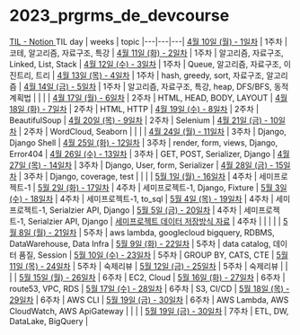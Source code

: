 # 2023_prgrms_de_devcourse


[TIL - Notion ](https://www.notion.so/pengping/Programmers-TIL-0a68bb1f521c4757b1875b1fc796f5ad)
TIL day | weeks | topic 
|---|---|---|
[4월 10일 (월) - 1일차](https://www.notion.so/pengping/4-10-1-1d00aebacd2b4678b0d72bc4ed24a823) | 1주차 | 코테, 알고리즘, 자료구조, 특강 |
[4월 11일 (화) - 2일차](https://www.notion.so/pengping/4-11-2-60e3b75dc587460cbe1a77ef1fc65182) | 1주차 | 알고리즘, 자료구조, Linked, List, Stack |
[4월 12일 (수) - 3일차](https://www.notion.so/pengping/4-12-3-915326ad2f594ff196df3ca27c056e84) | 1주차 | Queue, 알고리즘, 자료구조, 이진트리, 트리 |
[4월 13일 (목) - 4일차](https://www.notion.so/pengping/4-13-4-1ef8b3bd6115436dbe236c5f775d6975) | 1주차 | hash, greedy, sort, 자료구조, 알고리즘 |
[4월 14일 (금) - 5일차](https://www.notion.so/pengping/4-14-5-f1c462e507a54efab4e07173fcbcd81c) | 1주차 | 알고리즘, 자료구조, 특강, heap, DFS/BFS, 동적계획법 |
 | | |
[4월 17일 (월) - 6일차](https://www.notion.so/pengping/4-17-6-2a8769dabf4546ed9973bd17394d7e63) | 2주차 | HTML, HEAD, BODY, LAYOUT |
[4월 18일 (화) - 7일차](https://www.notion.so/pengping/4-18-7-e1d3640711db4e18a3fb6c4fcbd403e7) | 2주차 | HTML, HTTP |
[4월 19일 (수) - 8일차](https://www.notion.so/pengping/4-19-8-cc6bbadbadcc4b688662bdcddb290a67) | 2주차 | BeautifulSoup |
[4월 20일 (목) - 9일차](https://www.notion.so/pengping/4-20-9-92e5286c85ab4fd98a399474806714db) | 2주차 | Selenium |
[4월 21일 (금) - 10일차](https://www.notion.so/pengping/4-21-10-4e85230f483142b1b9ee7c932607fa9b) | 2주차 | WordCloud, Seaborn |
| | |
[4월 24일 (월) - 11일차](https://www.notion.so/pengping/4-24-11-3c0ec44bf20e43a4ab00a26ab097809e) | 3주차 | Django, Django Shell |
[4월 25일 (화) - 12일차](https://www.notion.so/pengping/4-25-12-0601b62bd6c54071bbb2d8c96529b4b4) | 3주차 | render, form, views, Django, Error404 |
[4월 26일 (수) - 13일차](https://www.notion.so/pengping/4-26-13-537c4aec4bbf483b8af76866d5187b8d) | 3주차 | GET, POST, Serializer, Django |
[4월 27일 (목) - 14일차](notion.so/pengping/4-26-13-537c4aec4bbf483b8af76866d5187b8d) | 3주차 | Django, User, form, Serializer |
[4월 28일 (금) - 15일차](https://www.notion.so/pengping/4-28-15-8a42b42f2fca410f968e757cfbc0a86a) | 3주차 | Django, coverage, test |
| | |
[5월 1일 (월) - 16일차](https://www.notion.so/pengping/5-1-16-9b663083c5a74a02b83e2aa6fc480c11) | 4주차 | 세미프로젝트-1 |
[5월 2일 (화) - 17일차](https://www.notion.so/pengping/5-2-17-2ff187ddae604e699e07e078db8ec4a5) | 4주차 | 세미프로젝트-1, Django, Fixture |
[5월 3일 (수) - 18일차](https://www.notion.so/pengping/5-3-18-a4052bb294f747c892493fc5c9385913) | 4주차 | 세미프로젝트-1, to_sql |
[5월 4일 (목) - 19일차](https://www.notion.so/pengping/5-4-19-8d741b7a275d4714beb45f40ae3eaf7e) | 4주차 | 세미프로젝트-1, Serialzier API, Django |
[5월 5일 (금) - 20일차](https://www.notion.so/pengping/5-5-20-6c4b2d71fffb46f2b04ef916cbcba426) | 4주차 | 세미프로젝트-1, Serialzier API, Django |
[세미프로젝트 데이터 저장방식 자료](https://www.notion.so/pengping/c4c593b708c8494eb4a14b62194d5da6) | 4주차 |  |
| | |
[5월 8일 (월) - 21일차](https://www.notion.so/pengping/5-8-21-e8854a2219e54f79bd7598fa70efb7a9) | 5주차 | aws lambda, googlecloud bigquery, RDBMS, DataWarehouse, Data Infra |
[5월 9일 (화) - 22일차](https://www.notion.so/pengping/5-9-22-c5eec432dcc342e6bc071849e2ab7c23) | 5주차 | data catalog, 데이터 품질, Session |
[5월 10일 (수) - 23일차](https://www.notion.so/pengping/5-10-23-1fb0ffff85d44e64aedc0db7ecfe781c) | 5주차 | GROUP BY, CATS, CTE |
[5월 11일 (목) - 24일차](https://www.notion.so/pengping/5-11-24-4f1ce818601342bbac5c0b4b3e29d4a6) | 5주차 | 숙제리뷰 |
[5월 12일 (금) - 25일차](https://www.notion.so/pengping/5-12-25-343f3caacb064d9b9bf61d41c3661b98) | 5주차 | 숙제리뷰 |
| | |
[5월 15일 (월) - 26일차](https://www.notion.so/pengping/5-15-26-75f6b62864624b5484154226ee5ae3d5) | 6주차 | EC2, Cloud |
[5월 16일 (화) - 27일차](https://www.notion.so/pengping/5-16-27-7dc763b8b8554f4387ab2427851464f5) | 6주차 | route53, VPC, RDS |
[5월 17일 (수) - 28일차](https://www.notion.so/pengping/5-17-28-d82b8a55f1ed48008973a701cdf69736) | 6주차 | S3, CI/CD |
[5월 18일 (목) - 29일차](https://www.notion.so/pengping/5-18-29-5a2fb01a9a864dc3b09f3e2a55cee0d8) | 6주차 | AWS CLI |
[5월 19일 (금) - 30일차](https://www.notion.so/pengping/5-19-30-b2e2b4f2020c44a69a893908d1324fff) | 6주차 | AWS Lambda, AWS CloudWatch, AWS ApiGateway |
| | |
[5월 19일 (금) - 30일차](https://www.notion.so/pengping/5-22-31-4f9d6b2471ae4ca1a72e656b32225172) | 7주차 | ETL, DW, DataLake, BigQuery |